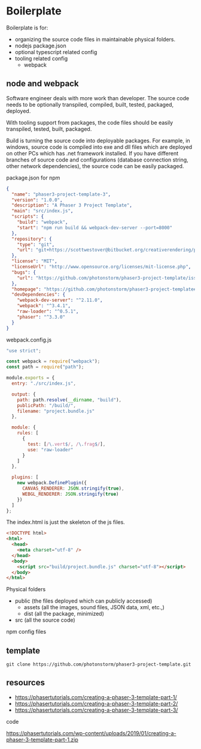 # Boilerplate

Boilerplate is for:

- organizing the source code files in maintainable physical folders.
- nodejs package.json
- optional typescript related config
- tooling related config
  - webpack

## node and webpack

Software engineer deals with more work than developer. The source code needs to be optionally transpiled, compiled, built, tested, packaged, deployed.

With tooling support from packages, the code files should be easily transpiled, tested, built, packaged.

Build is turning the source code into deployable packages. For example, in windows, source code is compiled into exe and dll files which are deployed on other PCs which has .net framework installed. If you have different branches of source code and configurations (database connection string, other network dependencies), the source code can be easily packaged.

package.json for npm

```json
{
  "name": "phaser3-project-template-3",
  "version": "1.0.0",
  "description": "A Phaser 3 Project Template",
  "main": "src/index.js",
  "scripts": {
    "build": "webpack",
    "start": "npm run build && webpack-dev-server --port=8000"
  },
  "repository": {
    "type": "git",
    "url": "git+https://scottwestover@bitbucket.org/creativerendering/phaser3-template.git"
  },
  "license": "MIT",
  "licenseUrl": "http://www.opensource.org/licenses/mit-license.php",
  "bugs": {
    "url": "https://github.com/photonstorm/phaser3-project-template/issues"
  },
  "homepage": "https://github.com/photonstorm/phaser3-project-template#readme",
  "devDependencies": {
    "webpack-dev-server": "^2.11.0",
    "webpack": "^3.4.1",
    "raw-loader": "^0.5.1",
    "phaser": "^3.3.0"
  }
}
```

webpack.config.js

```js
"use strict";

const webpack = require("webpack");
const path = require("path");

module.exports = {
  entry: "./src/index.js",

  output: {
    path: path.resolve(__dirname, "build"),
    publicPath: "/build/",
    filename: "project.bundle.js"
  },

  module: {
    rules: [
      {
        test: [/\.vert$/, /\.frag$/],
        use: "raw-loader"
      }
    ]
  },

  plugins: [
    new webpack.DefinePlugin({
      CANVAS_RENDERER: JSON.stringify(true),
      WEBGL_RENDERER: JSON.stringify(true)
    })
  ]
};
```

The index.html is just the skeleton of the js files.

```html
<!DOCTYPE html>
<html>
  <head>
    <meta charset="utf-8" />
  </head>
  <body>
    <script src="build/project.bundle.js" charset="utf-8"></script>
  </body>
</html>
```

Physical folders

- public (the files deployed which can publicly accessed)
  - assets (all the images, sound files, JSON data, xml, etc.,)
  - dist (all the package, minimized)
- src (all the source code)

npm config files

## template

`git clone https://github.com/photonstorm/phaser3-project-template.git`

## resources

- <https://phasertutorials.com/creating-a-phaser-3-template-part-1/>
- <https://phasertutorials.com/creating-a-phaser-3-template-part-2/>
- <https://phasertutorials.com/creating-a-phaser-3-template-part-3/>

code

<https://phasertutorials.com/wp-content/uploads/2019/01/creating-a-phaser-3-template-part-1.zip>
